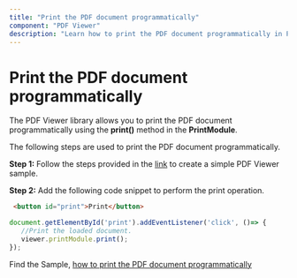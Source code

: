 ```yaml
---
title: "Print the PDF document programmatically"
component: "PDF Viewer"
description: "Learn how to print the PDF document programmatically in PDF Viewer control."
---
```


# Print the PDF document programmatically

The PDF Viewer library allows you to print the PDF document programmatically using the **print()** method in the **PrintModule**.

The following steps are used to print the PDF document programmatically.

**Step 1:** Follow the steps provided in the [link](https://ej2.syncfusion.com/javascript/documentation/pdfviewer/getting-started/) to create a simple PDF Viewer sample.

**Step 2:** Add the following code snippet to perform the print operation.

```html
 <button id="print">Print</button>
```

```typescript
document.getElementById('print').addEventListener('click', ()=> {
   //Print the loaded document.
   viewer.printModule.print();
});
```

Find the Sample, [how to print the PDF document programmatically](https://stackblitz.com/edit/rawhaj?devtoolsheight=33&file=index.js)